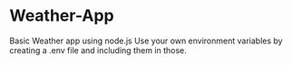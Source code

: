 # Weather-App
Basic Weather app using node.js
Use your own environment variables by creating a .env file and including them in those.
